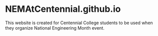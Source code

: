 # NEMAtCentennial.github.io

This website is created for Centennial College students to be used when they organize National Engineering Month event.
